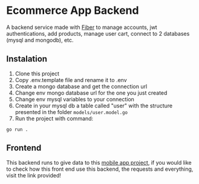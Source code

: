 # Ecommerce App Backend

A backend service made with [Fiber](https://gofiber.io/) to manage accounts, jwt authentications, add products, manage user cart, connect to 2 databases (mysql and mongodb), etc.

## Instalation

1. Clone this project
2. Copy .env.template file and rename it to .env
3. Create a mongo database and get the connection url
4. Change env mongo database url for the one you just created
6. Change env mysql variables to your connection
7. Create in your mysql db a table called "user" with the structure presented in the folder ```models/user.model.go```
8. Run the project with command:
```
go run .
```

## Frontend
This backend runs to give data to this [mobile app project](https://github.com/Sebas3270/ecommerce-app), if you would like to check how this front end use this backend, the requests and everything, visit the link provided!